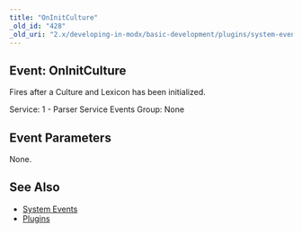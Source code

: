 ```yaml
---
title: "OnInitCulture"
_old_id: "428"
_old_uri: "2.x/developing-in-modx/basic-development/plugins/system-events/oninitculture"
---
```


## Event: OnInitCulture

Fires after a Culture and Lexicon has been initialized.

Service: 1 - Parser Service Events
Group: None

## Event Parameters

None.

## See Also

- [System Events](extending-modx/plugins/system-events "System Events")
- [Plugins](extending-modx/plugins "Plugins")
